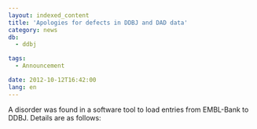 ```yaml
---
layout: indexed_content
title: 'Apologies for defects in DDBJ and DAD data'
category: news
db:
  - ddbj

tags:
  - Announcement

date: 2012-10-12T16:42:00
lang: en
---
```


A disorder was found in a software tool to load entries from EMBL-Bank to DDBJ. Details are as follows:<br><br>

<ul>
